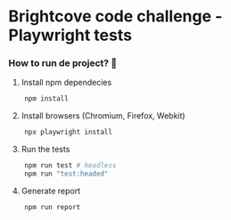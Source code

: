 # Brightcove code challenge - Playwright tests

### How to run de project? :rocket:

1. Install npm dependecies

```bash
    npm install
```

2. Install browsers (Chromium, Firefox, Webkit)

```bash
    npx playwright install
```

3. Run the tests

```bash
    npm run test # headless
    npm run "test:headed"
```

4. Generate report

```bash
    npm run report
```
